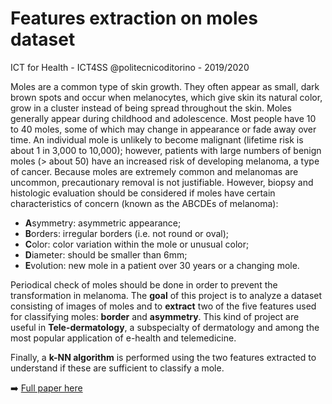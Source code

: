 # Features extraction on moles dataset
ICT for Health - ICT4SS @politecnicoditorino - 2019/2020

Moles are a common type of skin growth. They often appear as small, dark brown spots and occur when melanocytes, which give skin its natural color, grow in a cluster instead of being spread throughout the skin. Moles generally appear during childhood and adolescence. Most people have 10 to 40 moles, some of which may change in appearance or fade away over time.
An individual mole is unlikely to become malignant (lifetime risk is about 1 in 3,000 to 10,000); however, patients with large numbers of benign moles (> about 50) have an increased risk of developing melanoma, a type of cancer.
Because moles are extremely common and melanomas are uncommon, precautionary removal is not justifiable. However, biopsy and histologic evaluation should be considered if moles have certain characteristics of concern (known as the ABCDEs of melanoma):

* **A**symmetry: asymmetric appearance;
* **B**orders: irregular borders (i.e. not round or oval);
* **C**olor: color variation within the mole or unusual color;
* **D**iameter: should be smaller than 6mm;
* **E**volution: new mole in a patient over 30 years or a changing mole.  

Periodical check of moles should be done in order to prevent the transformation in melanoma.
The **goal** of this project is to analyze a dataset consisting of images of moles and to **extract** two of the five features used for classifying moles: **border** and **asymmetry**. This kind of project are useful in **Tele-dermatology**, a subspecialty of dermatology and among the most popular application of e-health and telemedicine.

Finally, a **k-NN algorithm** is performed using the two features extracted to understand if these are sufficient to classify a mole.

:arrow_right:  [Full paper here](.Feature-extraction.pdf)



